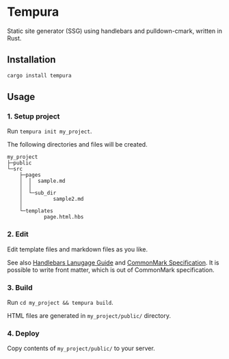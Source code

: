 # Tempura

Static site generator (SSG) using handlebars and pulldown-cmark, written in Rust.


## Installation

```sh
cargo install tempura
```

## Usage

### 1. Setup project

Run `tempura init my_project`.

The following directories and files will be created.

```
my_project
├─public
└─src
    ├─pages
    │  │  sample.md
    │  │
    │  └─sub_dir
    │          sample2.md
    │
    └─templates
            page.html.hbs
```

### 2. Edit

Edit template files and markdown files as you like.

See also [Handlebars Lanugage Guide](https://handlebarsjs.com/guide/) and [CommonMark Specification](https://spec.commonmark.org/current/). It is possible to write front matter, which is out of CommonMark specification.

### 3. Build

Run `cd my_project && tempura build`.

HTML files are generated in `my_project/public/` directory.

### 4. Deploy

Copy contents of `my_project/public/` to your server.
